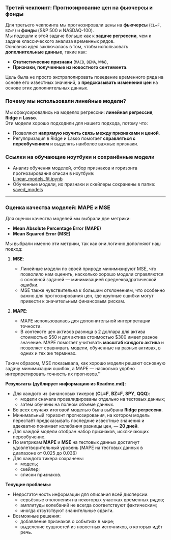 ### Третий чекпоинт: Прогнозирование цен на фьючерсы и фонды

Для третьего чекпоинта мы прогнозировали цены на **фьючерсы** (`CL=F`, `BZ=F`) и **фонды** (S&P 500 и NASDAQ-100).  
Мы подошли к этой задаче больше как к **задаче регрессии**, чем к задаче классического анализа временных рядов.  
Основная идея заключалась в том, чтобы использовать **дополнительные данные**, такие как:
- **Статистические признаки** (`MACD`, `DEMA`, `WMA`),
- **Признаки, полученные из новостного сентимента**.

Цель была не просто экстраполировать поведение временного ряда на основе его известных значений, а **предсказывать изменения цен** на основе этих дополнительных данных.

### Почему мы использовали линейные модели?

Мы сфокусировались на моделях регрессии: **линейная регрессия**, **Ridge** и **Lasso**.  
Эти модели хорошо подходили для нашего подхода, потому что:
- Позволяют **напрямую изучить связь между признаками и ценой**.
- Регуляризация в Ridge и Lasso помогает **справляться с переобучением** и выделять наиболее важные признаки.

### Ссылки на обучающие ноутбуки и сохранённые модели

- Анализ обучения моделей, отбор признаков и горизонта прогнозирования описан в ноутбуке:  
  [Linear_models_fit.ipynb](https://github.com/Maksim-de/team_27_futures_prediction/blob/main/notebooks/Linear_models_fit.ipynb)
- Обученные модели, их признаки и скейлеры сохранены в папке:  
  [saved_models](https://github.com/Maksim-de/team_27_futures_prediction/tree/main/saved_models)

---

### Оценка качества моделей: MAPE и MSE

Для оценки качества моделей мы выбрали две метрики:
- **Mean Absolute Percentage Error (MAPE)**
- **Mean Squared Error (MSE)**

Мы выбрали именно эти метрики, так как они логично дополняют наш подход:

1. **MSE**:
   - Линейные модели по своей природе минимизируют MSE, что позволило нам оценить, насколько хорошо модели справляются с основной задачей — минимизацией среднеквадратической ошибки.
   - MSE также чувствительна к большим отклонениям, что особенно важно для прогнозирования цен, где крупные ошибки могут привести к значительным финансовым рискам.

2. **MAPE**:
   - MAPE использовалась для дополнительной интерпретации точности.  
   - В контексте цен активов разница в 2 доллара для актива стоимостью $50 и для актива стоимостью $300 имеет разное значение. MAPE помогает учитывать **масштаб каждого актива** и позволяет сравнивать модели, обученные на разных активах, в одних и тех же терминах.

Таким образом, MSE показывала, как хорошо модели решают основную задачу минимизации ошибок, а MAPE — насколько удобно интерпретировать точность их прогнозов."

**Результаты (дублирует информацию из Readme.md):**
- Для каждого из финансовых тикеров (**CL=F**, **BZ=F**, **SPY**, **QQQ**):
  - модели сначала провалидированы отдельно на тестовых данных;
  - затем обучены на полном объеме данных.
- Во всех случаях итоговой моделью была выбрана **Ridge регрессия**.
- Минимальный горизонт прогнозирования, на котором модель перестаёт предсказывать последние известные значения и адекватно понимает колебания разницы цен, — **20 дней**.
- Для каждой модели отобран набор признаков, исключающих переобучение.
- По метрикам **MAPE** и **MSE** на тестовых данных достигнут удовлетворительный уровень (MAPE на тестовых данных в диапазоне от 0.025 до 0.036)
- Для каждого тикера сохранены:
  - модель;
  - скейлер;
  - списки признаков.

**Текущие проблемы:**
- Недостаточность информации для описания всей дисперсии:
  - серьёзные отклонения на некоторых участках временных рядов;
  - амплитуды колебаний не всегда соответствуют фактическим;
  - иногда отсутствуют значительные сдвиги.
- Возможные решения:
  - добавление признаков о событиях в мире;
  - выделение сущностей из новостных источников, о которых идёт речь.
